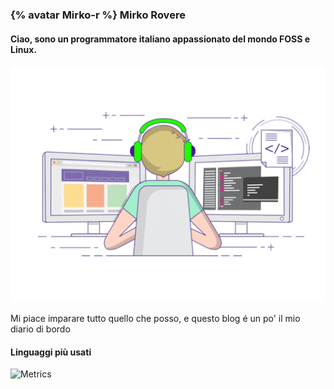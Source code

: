 ### {% avatar Mirko-r %} Mirko Rovere
#### Ciao, sono un programmatore italiano appassionato del mondo FOSS e Linux.

![gif](https://github.com/M0-san/M0-san/blob/master/coding.gif?raw=true)

Mi piace imparare tutto quello che posso, e questo blog é un po' il mio diario di bordo

#### Linguaggi più usati

![Metrics](https://metrics.lecoq.io/Mirko-r?template=classic&base.header=0&base.activity=0&base.community=0&base.repositories=0&base.metadata=0&languages=1&languages.ignored=html%2C%20css%2C%20scss&languages.limit=80&languages.sections=most-used&languages.colors=github&languages.details=bytes-size%2C%20percentage&languages.threshold=0%25&languages.indepth=true&languages.analysis.timeout=15&languages.categories=markup%2C%20programming&languages.recent.categories=markup%2C%20programming&languages.recent.load=300&languages.recent.days=14&config.timezone=Europe%2FRome&config.twemoji=true)
